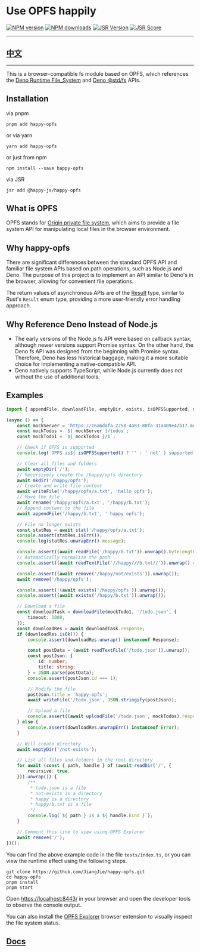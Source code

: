 # Use OPFS happily

[![NPM version](https://img.shields.io/npm/v/happy-opfs.svg)](https://npmjs.org/package/happy-opfs)
[![NPM downloads](https://badgen.net/npm/dm/happy-opfs)](https://npmjs.org/package/happy-opfs)
[![JSR Version](https://jsr.io/badges/@happy-js/happy-opfs)](https://jsr.io/@happy-js/happy-opfs)
[![JSR Score](https://jsr.io/badges/@happy-js/happy-opfs/score)](https://jsr.io/@happy-js/happy-opfs/score)

---

## [中文](README.cn.md)

---

This is a browser-compatible fs module based on OPFS, which references the [Deno Runtime File_System](https://deno.land/api#File_System) and [Deno @std/fs](https://jsr.io/@std/fs) APIs.

## Installation

via pnpm

```
pnpm add happy-opfs
```

or via yarn

```
yarn add happy-opfs
```

or just from npm

```
npm install --save happy-opfs
```

via JSR

```
jsr add @happy-js/happy-opfs
```

## What is OPFS

OPFS stands for [Origin private file system](https://developer.mozilla.org/en-US/docs/Web/API/File_System_API/Origin_private_file_system), which aims to provide a file system API for manipulating local files in the browser environment.

## Why happy-opfs

There are significant differences between the standard OPFS API and familiar file system APIs based on path operations, such as Node.js and Deno. The purpose of this project is to implement an API similar to Deno's in the browser, allowing for convenient file operations.

The return values of asynchronous APIs are of the [Result](https://github.com/JiangJie/happy-rusty) type, similar to Rust's `Result` enum type, providing a more user-friendly error handling approach.

## Why Reference Deno Instead of Node.js

-   The early versions of the Node.js fs API were based on callback syntax, although newer versions support Promise syntax. On the other hand, the Deno fs API was designed from the beginning with Promise syntax. Therefore, Deno has less historical baggage, making it a more suitable choice for implementing a native-compatible API.
-   Deno natively supports TypeScript, while Node.js currently does not without the use of additional tools.

## Examples

```ts
import { appendFile, downloadFile, emptyDir, exists, isOPFSSupported, mkdir, readDir, readFile, readTextFile, remove, rename, stat, uploadFile, writeFile } from 'happy-opfs';

(async () => {
    const mockServer = 'https://16a6dafa-2258-4a83-88fa-31a409e42b17.mock.pstmn.io';
    const mockTodos = `${ mockServer }/todos`;
    const mockTodo1 = `${ mockTodos }/1`;

    // Check if OPFS is supported
    console.log(`OPFS is${ isOPFSSupported() ? '' : ' not' } supported`);

    // Clear all files and folders
    await emptyDir('/');
    // Recursively create the /happy/opfs directory
    await mkdir('/happy/opfs');
    // Create and write file content
    await writeFile('/happy/opfs/a.txt', 'hello opfs');
    // Move the file
    await rename('/happy/opfs/a.txt', '/happy/b.txt');
    // Append content to the file
    await appendFile('/happy/b.txt', ' happy opfs');

    // File no longer exists
    const statRes = await stat('/happy/opfs/a.txt');
    console.assert(statRes.isErr());
    console.log(statRes.unwrapErr().message);

    console.assert((await readFile('/happy/b.txt')).unwrap().byteLength === 21);
    // Automatically normalize the path
    console.assert((await readTextFile('//happy///b.txt//')).unwrap() === 'hello opfs happy opfs');

    console.assert((await remove('/happy/not/exists')).unwrap());
    await remove('/happy/opfs');

    console.assert(!(await exists('/happy/opfs')).unwrap());
    console.assert((await exists('/happy/b.txt')).unwrap());

    // Download a file
    const downloadTask = downloadFile(mockTodo1, '/todo.json', {
        timeout: 1000,
    });
    const downloadRes = await downloadTask.response;
    if (downloadRes.isOk()) {
        console.assert(downloadRes.unwrap() instanceof Response);

        const postData = (await readTextFile('/todo.json')).unwrap();
        const postJson: {
            id: number;
            title: string;
        } = JSON.parse(postData);
        console.assert(postJson.id === 1);

        // Modify the file
        postJson.title = 'happy-opfs';
        await writeFile('/todo.json', JSON.stringify(postJson));

        // Upload a file
        console.assert((await uploadFile('/todo.json', mockTodos).response).unwrap() instanceof Response);
    } else {
        console.assert(downloadRes.unwrapErr() instanceof Error);
    }

    // Will create directory
    await emptyDir('/not-exists');

    // List all files and folders in the root directory
    for await (const { path, handle } of (await readDir('/', {
        recursive: true,
    })).unwrap()) {
        /**
         * todo.json is a file
         * not-exists is a directory
         * happy is a directory
         * happy/b.txt is a file
         */
        console.log(`${ path } is a ${ handle.kind }`);
    }

    // Comment this line to view using OPFS Explorer
    await remove('/');
})();
```

You can find the above example code in the file `tests/index.ts`, or you can view the runtime effect using the following steps.

```
git clone https://github.com/JiangJie/happy-opfs.git
cd happy-opfs
pnpm install
pnpm start
```

Open [https://localhost:8443/](https://localhost:8443/) in your browser and open the developer tools to observe the console output.

You can also install the [OPFS Explorer](https://chromewebstore.google.com/detail/acndjpgkpaclldomagafnognkcgjignd) browser extension to visually inspect the file system status.

## [Docs](docs/README.md)